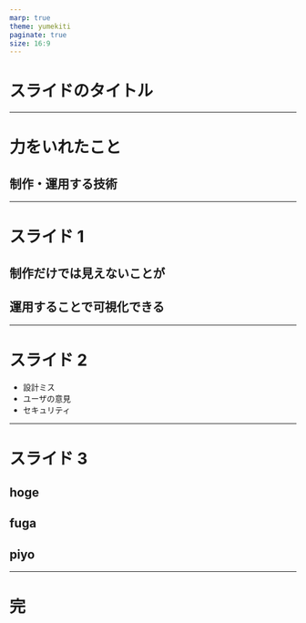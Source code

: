 ```yaml
---
marp: true
theme: yumekiti
paginate: true
size: 16:9
---
```


<!--
_class: headline
-->

# スライドのタイトル


---

<!--
_class: general
-->

# 力をいれたこと

## **制作・運用**する技術

---

<!--
_class: general
_header: "Qiita"
_footer: "スライドasddddddddddddddddddddddddddddddddddddddddddddddddddddddd"
-->

# スライド 1

## 制作だけでは見えないことが
## 運用することで**可視化**できる

---

<!--
_class: general
_header: "Qiita"
_footer: "スライド"
-->

# スライド 2

- 設計ミス
- ユーザの意見
- セキュリティ

---

<!--
_class: general
_header: "Qiita"
_footer: "スライド"
-->

# スライド 3

## hoge
## fuga
## piyo

---

<!--
_class: general
-->

# 完